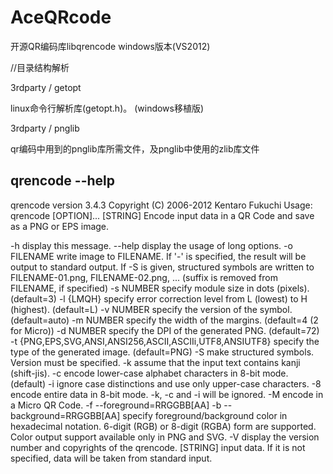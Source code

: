 AceQRcode
=========

开源QR编码库libqrencode windows版本(VS2012)



//目录结构解析


3rdparty / getopt

linux命令行解析库(getopt.h)。 (windows移植版)


3rdparty / pnglib

qr编码中用到的pnglib库所需文件，及pnglib中使用的zlib库文件



qrencode --help
---------------
qrencode version 3.4.3
Copyright (C) 2006-2012 Kentaro Fukuchi
Usage: qrencode [OPTION]... [STRING]
Encode input data in a QR Code and save as a PNG or EPS image.

  -h           display this message.
  --help       display the usage of long options.
  -o FILENAME  write image to FILENAME. If '-' is specified, the result
               will be output to standard output. If -S is given, structured
               symbols are written to FILENAME-01.png, FILENAME-02.png, ...
               (suffix is removed from FILENAME, if specified)
  -s NUMBER    specify module size in dots (pixels). (default=3)
  -l {LMQH}    specify error correction level from L (lowest) to H (highest).
               (default=L)
  -v NUMBER    specify the version of the symbol. (default=auto)
  -m NUMBER    specify the width of the margins. (default=4 (2 for Micro))
  -d NUMBER    specify the DPI of the generated PNG. (default=72)
  -t {PNG,EPS,SVG,ANSI,ANSI256,ASCII,ASCIIi,UTF8,ANSIUTF8}
               specify the type of the generated image. (default=PNG)
  -S           make structured symbols. Version must be specified.
  -k           assume that the input text contains kanji (shift-jis).
  -c           encode lower-case alphabet characters in 8-bit mode. (default)
  -i           ignore case distinctions and use only upper-case characters.
  -8           encode entire data in 8-bit mode. -k, -c and -i will be ignored.
  -M           encode in a Micro QR Code.
  -f  --foreground=RRGGBB[AA]
  -b  --background=RRGGBB[AA]
               specify foreground/background color in hexadecimal notation.
               6-digit (RGB) or 8-digit (RGBA) form are supported.
               Color output support available only in PNG and SVG.
  -V           display the version number and copyrights of the qrencode.
  [STRING]     input data. If it is not specified, data will be taken from
               standard input.
